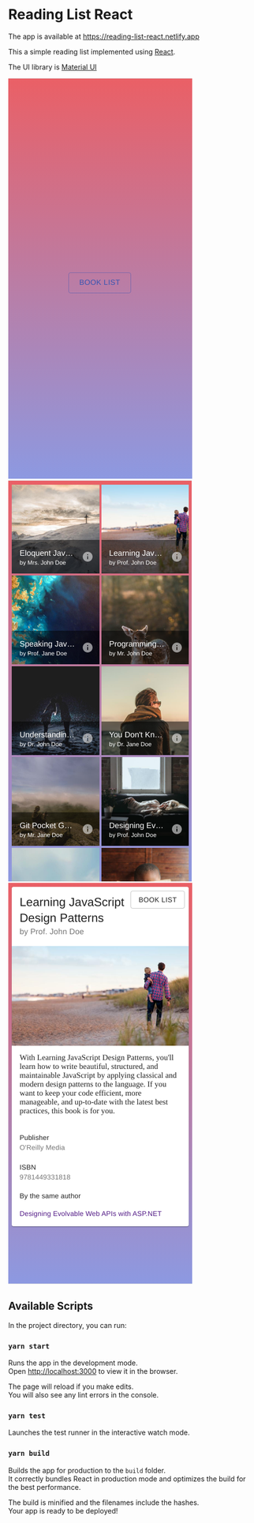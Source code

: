 # Reading List React

The app is available at https://reading-list-react.netlify.app

This a simple reading list implemented using [React](https://reactjs.org/).

The UI library is [Material UI](https://material-ui.com/)

![Home page screenshot](docs/home.png)
![Book list page screenshot](docs/book-list.png)
![Book detail page screenshot](docs/book-detail.png)

## Available Scripts

In the project directory, you can run:

### `yarn start`

Runs the app in the development mode.\
Open [http://localhost:3000](http://localhost:3000) to view it in the browser.

The page will reload if you make edits.\
You will also see any lint errors in the console.

### `yarn test`

Launches the test runner in the interactive watch mode.

### `yarn build`

Builds the app for production to the `build` folder.\
It correctly bundles React in production mode and optimizes the build for the best performance.

The build is minified and the filenames include the hashes.\
Your app is ready to be deployed!

